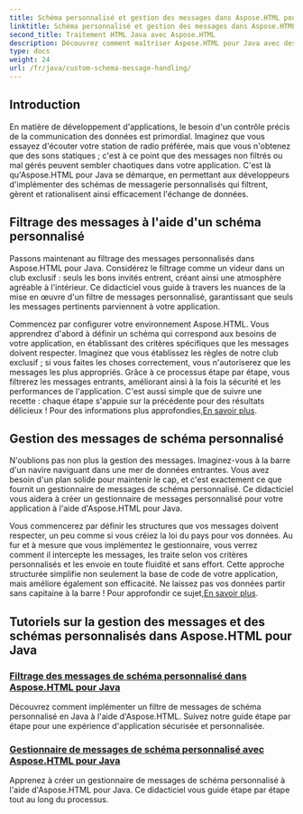 ```yaml
---
title: Schéma personnalisé et gestion des messages dans Aspose.HTML pour Java
linktitle: Schéma personnalisé et gestion des messages dans Aspose.HTML pour Java
second_title: Traitement HTML Java avec Aspose.HTML
description: Découvrez comment maîtriser Aspose.HTML pour Java avec des tutoriels sur le filtrage et la gestion des messages de schéma personnalisés. Commencez à créer des applications sur mesure.
type: docs
weight: 24
url: /fr/java/custom-schema-message-handling/
---
```

## Introduction

En matière de développement d'applications, le besoin d'un contrôle précis de la communication des données est primordial. Imaginez que vous essayez d'écouter votre station de radio préférée, mais que vous n'obtenez que des sons statiques ; c'est à ce point que des messages non filtrés ou mal gérés peuvent sembler chaotiques dans votre application. C'est là qu'Aspose.HTML pour Java se démarque, en permettant aux développeurs d'implémenter des schémas de messagerie personnalisés qui filtrent, gèrent et rationalisent ainsi efficacement l'échange de données.

## Filtrage des messages à l'aide d'un schéma personnalisé

Passons maintenant au filtrage des messages personnalisés dans Aspose.HTML pour Java. Considérez le filtrage comme un videur dans un club exclusif : seuls les bons invités entrent, créant ainsi une atmosphère agréable à l'intérieur. Ce didacticiel vous guide à travers les nuances de la mise en œuvre d'un filtre de messages personnalisé, garantissant que seuls les messages pertinents parviennent à votre application.

 Commencez par configurer votre environnement Aspose.HTML. Vous apprendrez d'abord à définir un schéma qui correspond aux besoins de votre application, en établissant des critères spécifiques que les messages doivent respecter. Imaginez que vous établissez les règles de notre club exclusif ; si vous faites les choses correctement, vous n'autoriserez que les messages les plus appropriés. Grâce à ce processus étape par étape, vous filtrerez les messages entrants, améliorant ainsi à la fois la sécurité et les performances de l'application. C'est aussi simple que de suivre une recette : chaque étape s'appuie sur la précédente pour des résultats délicieux ! Pour des informations plus approfondies,[En savoir plus](./custom-schema-message-filter/).

## Gestion des messages de schéma personnalisé

N'oublions pas non plus la gestion des messages. Imaginez-vous à la barre d'un navire naviguant dans une mer de données entrantes. Vous avez besoin d'un plan solide pour maintenir le cap, et c'est exactement ce que fournit un gestionnaire de messages de schéma personnalisé. Ce didacticiel vous aidera à créer un gestionnaire de messages personnalisé pour votre application à l'aide d'Aspose.HTML pour Java.

 Vous commencerez par définir les structures que vos messages doivent respecter, un peu comme si vous créiez la loi du pays pour vos données. Au fur et à mesure que vous implémentez le gestionnaire, vous verrez comment il intercepte les messages, les traite selon vos critères personnalisés et les envoie en toute fluidité et sans effort. Cette approche structurée simplifie non seulement la base de code de votre application, mais améliore également son efficacité. Ne laissez pas vos données partir sans capitaine à la barre ! Pour approfondir ce sujet,[En savoir plus](./custom-schema-message-handler/).

## Tutoriels sur la gestion des messages et des schémas personnalisés dans Aspose.HTML pour Java
### [Filtrage des messages de schéma personnalisé dans Aspose.HTML pour Java](./custom-schema-message-filter/)
Découvrez comment implémenter un filtre de messages de schéma personnalisé en Java à l'aide d'Aspose.HTML. Suivez notre guide étape par étape pour une expérience d'application sécurisée et personnalisée.
### [Gestionnaire de messages de schéma personnalisé avec Aspose.HTML pour Java](./custom-schema-message-handler/)
Apprenez à créer un gestionnaire de messages de schéma personnalisé à l'aide d'Aspose.HTML pour Java. Ce didacticiel vous guide étape par étape tout au long du processus.